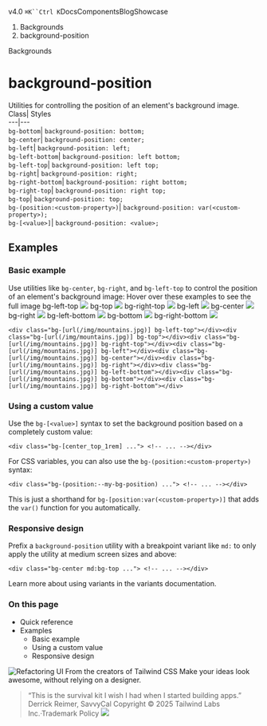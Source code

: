 v4.0
`⌘K``Ctrl K`DocsComponentsBlogShowcase
  1. Backgrounds
  2. background-position


Backgrounds
# background-position
Utilities for controlling the position of an element's background image.
Class| Styles  
---|---  
`bg-bottom`| `background-position: bottom;`  
`bg-center`| `background-position: center;`  
`bg-left`| `background-position: left;`  
`bg-left-bottom`| `background-position: left bottom;`  
`bg-left-top`| `background-position: left top;`  
`bg-right`| `background-position: right;`  
`bg-right-bottom`| `background-position: right bottom;`  
`bg-right-top`| `background-position: right top;`  
`bg-top`| `background-position: top;`  
`bg-(position:<custom-property>)`| `background-position: var(<custom-property>);`  
`bg-[<value>]`| `background-position: <value>;`  
## Examples
### Basic example
Use utilities like `bg-center`, `bg-right`, and `bg-left-top` to control the position of an element's background image:
Hover over these examples to see the full image
bg-left-top
![](https://images.unsplash.com/photo-1554629947-334ff61d85dc?ixid=MnwxMjA3fDB8MHxwaG90by1wYWdlfHx8fGVufDB8fHx8&ixlib=rb-1.2.1&auto=format&fit=crop&w=1000&h=1000&q=90)
bg-top
![](https://images.unsplash.com/photo-1554629947-334ff61d85dc?ixid=MnwxMjA3fDB8MHxwaG90by1wYWdlfHx8fGVufDB8fHx8&ixlib=rb-1.2.1&auto=format&fit=crop&w=1000&h=1000&q=90)
bg-right-top
![](https://images.unsplash.com/photo-1554629947-334ff61d85dc?ixid=MnwxMjA3fDB8MHxwaG90by1wYWdlfHx8fGVufDB8fHx8&ixlib=rb-1.2.1&auto=format&fit=crop&w=1000&h=1000&q=90)
bg-left
![](https://images.unsplash.com/photo-1554629947-334ff61d85dc?ixid=MnwxMjA3fDB8MHxwaG90by1wYWdlfHx8fGVufDB8fHx8&ixlib=rb-1.2.1&auto=format&fit=crop&w=1000&h=1000&q=90)
bg-center
![](https://images.unsplash.com/photo-1554629947-334ff61d85dc?ixid=MnwxMjA3fDB8MHxwaG90by1wYWdlfHx8fGVufDB8fHx8&ixlib=rb-1.2.1&auto=format&fit=crop&w=1000&h=1000&q=90)
bg-right
![](https://images.unsplash.com/photo-1554629947-334ff61d85dc?ixid=MnwxMjA3fDB8MHxwaG90by1wYWdlfHx8fGVufDB8fHx8&ixlib=rb-1.2.1&auto=format&fit=crop&w=1000&h=1000&q=90)
bg-left-bottom
![](https://images.unsplash.com/photo-1554629947-334ff61d85dc?ixid=MnwxMjA3fDB8MHxwaG90by1wYWdlfHx8fGVufDB8fHx8&ixlib=rb-1.2.1&auto=format&fit=crop&w=1000&h=1000&q=90)
bg-bottom
![](https://images.unsplash.com/photo-1554629947-334ff61d85dc?ixid=MnwxMjA3fDB8MHxwaG90by1wYWdlfHx8fGVufDB8fHx8&ixlib=rb-1.2.1&auto=format&fit=crop&w=1000&h=1000&q=90)
bg-right-bottom
![](https://images.unsplash.com/photo-1554629947-334ff61d85dc?ixid=MnwxMjA3fDB8MHxwaG90by1wYWdlfHx8fGVufDB8fHx8&ixlib=rb-1.2.1&auto=format&fit=crop&w=1000&h=1000&q=90)
```
<div class="bg-[url(/img/mountains.jpg)] bg-left-top"></div><div class="bg-[url(/img/mountains.jpg)] bg-top"></div><div class="bg-[url(/img/mountains.jpg)] bg-right-top"></div><div class="bg-[url(/img/mountains.jpg)] bg-left"></div><div class="bg-[url(/img/mountains.jpg)] bg-center"></div><div class="bg-[url(/img/mountains.jpg)] bg-right"></div><div class="bg-[url(/img/mountains.jpg)] bg-left-bottom"></div><div class="bg-[url(/img/mountains.jpg)] bg-bottom"></div><div class="bg-[url(/img/mountains.jpg)] bg-right-bottom"></div>
```

### Using a custom value
Use the `bg-[<value>]` syntax to set the background position based on a completely custom value:
```
<div class="bg-[center_top_1rem] ..."> <!-- ... --></div>
```

For CSS variables, you can also use the `bg-(position:<custom-property>)` syntax:
```
<div class="bg-(position:--my-bg-position) ..."> <!-- ... --></div>
```

This is just a shorthand for `bg-[position:var(<custom-property>)]` that adds the `var()` function for you automatically.
### Responsive design
Prefix a `background-position` utility with a breakpoint variant like `md:` to only apply the utility at medium screen sizes and above:
```
<div class="bg-center md:bg-top ..."> <!-- ... --></div>
```

Learn more about using variants in the variants documentation.
### On this page
  * Quick reference
  * Examples
    * Basic example
    * Using a custom value
    * Responsive design


![Refactoring UI](https://tailwindcss.com/_next/image?url=%2F_next%2Fstatic%2Fmedia%2Fbook-promo.27d91093.png&w=256&q=75)
From the creators of Tailwind CSS
Make your ideas look awesome, without relying on a designer.
> “This is the survival kit I wish I had when I started building apps.”
> Derrick Reimer, SavvyCal
Copyright © 2025 Tailwind Labs Inc.·Trademark Policy
![](https://cdn.usefathom.com/?h=https%3A%2F%2Ftailwindcss.com&p=%2Fdocs%2Fbackground-position&r=&sid=PMFMDJGK&qs=%7B%7D&cid=18901290)
